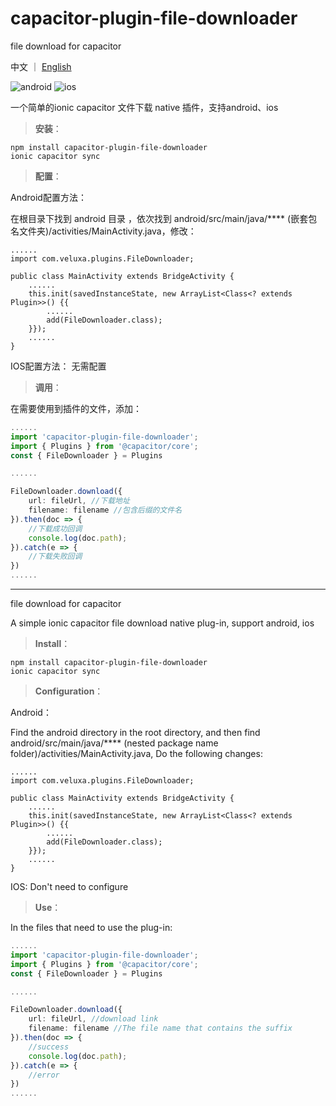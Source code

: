 # capacitor-plugin-file-downloader

file download for capacitor

中文 ｜ [English](#english)

![android](https://img.shields.io/badge/android-pass-green)
![ios](https://img.shields.io/badge/ios-pass-green)

一个简单的ionic capacitor 文件下载 native 插件，支持android、ios

> **安装**：

```
npm install capacitor-plugin-file-downloader
ionic capacitor sync
```

> **配置**：

Android配置方法：

在根目录下找到 android 目录 ，依次找到 android/src/main/java/\*\*\*\* (嵌套包名文件夹)/activities/MainActivity.java，修改：

```
......
import com.veluxa.plugins.FileDownloader;

public class MainActivity extends BridgeActivity {
    ......
    this.init(savedInstanceState, new ArrayList<Class<? extends Plugin>>() {{
        ......
        add(FileDownloader.class);
    }});
    ......
}
```

IOS配置方法：
无需配置

> **调用**：

在需要使用到插件的文件，添加：

```ts
......
import 'capacitor-plugin-file-downloader';
import { Plugins } from '@capacitor/core';
const { FileDownloader } = Plugins

......

FileDownloader.download({
    url: fileUrl, //下载地址
    filename: filename //包含后缀的文件名
}).then(doc => {
    //下载成功回调
    console.log(doc.path);
}).catch(e => {
    //下载失败回调
})
......
```

---

<span id="english">file download for capacitor</span>

A simple ionic capacitor file download native plug-in, support android, ios

> **Install**：

```
npm install capacitor-plugin-file-downloader
ionic capacitor sync
```

> **Configuration**：

Android：

Find the android directory in the root directory, and then find android/src/main/java/\*\*\*\* (nested package name folder)/activities/MainActivity.java, Do the following changes:

```
......
import com.veluxa.plugins.FileDownloader;

public class MainActivity extends BridgeActivity {
    ......
    this.init(savedInstanceState, new ArrayList<Class<? extends Plugin>>() {{
        ......
        add(FileDownloader.class);
    }});
    ......
}
```

IOS: Don't need to configure

> **Use**：

In the files that need to use the plug-in:

```ts
......
import 'capacitor-plugin-file-downloader';
import { Plugins } from '@capacitor/core';
const { FileDownloader } = Plugins

......

FileDownloader.download({
    url: fileUrl, //download link
    filename: filename //The file name that contains the suffix
}).then(doc => {
    //success
    console.log(doc.path);
}).catch(e => {
    //error
})
......
```
